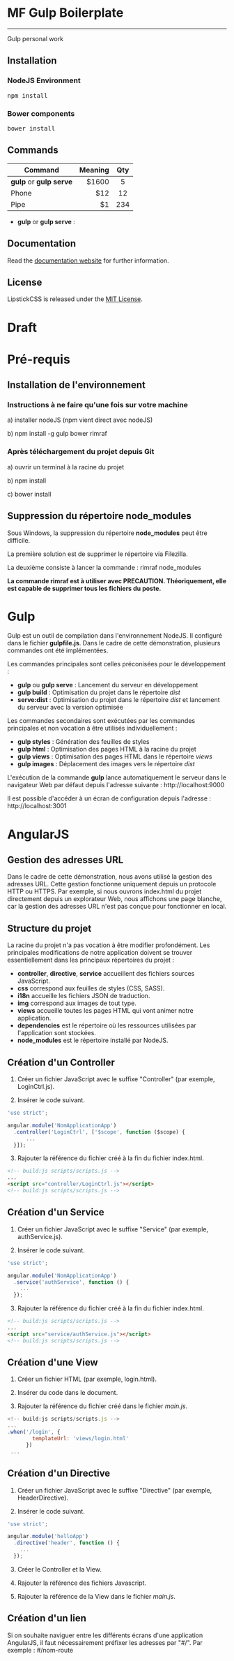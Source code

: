 # MF Gulp Boilerplate
---

Gulp personal work

## Installation

### NodeJS Environment

<pre>
npm install
</pre>

### Bower components

<pre>
bower install
</pre>

## Commands


| Command     | Meaning | Qty   |
| ------- | ----: | :---: |
| **gulp** or **gulp serve** | $1600 |  5    |
| Phone    | $12   |  12   |
| Pipe     | $1    |  234  |

- **gulp** or **gulp serve** : 

## Documentation

Read the [documentation website](https://yve5.github.io/lipstickcss) for further information.

## License

LipstickCSS is released under the [MIT License](http://opensource.org/licenses/MIT).



# Draft

# Pré-requis

## Installation de l'environnement

### Instructions à ne faire qu'une fois sur votre machine

  a) installer nodeJS (npm vient direct avec nodeJS)

  b) npm install -g gulp bower rimraf

### Après téléchargement du projet depuis Git

  a) ouvrir un terminal à la racine du projet

  b) npm install

  c) bower install

## Suppression du répertoire **node_modules**

Sous Windows, la suppression du répertoire **node_modules** peut être difficile.

La première solution est de supprimer le répertoire via Filezilla.

La deuxième consiste à lancer la commande : rimraf node_modules

**La commande rimraf est à utiliser avec PRECAUTION. Théoriquement, elle est capable de supprimer tous les fichiers du poste.**

# Gulp

Gulp est un outil de compilation dans l'environnement NodeJS.
Il configuré dans le fichier **gulpfile.js**.
Dans le cadre de cette démonstration, plusieurs commandes ont été implémentées.

Les commandes principales sont celles préconisées pour le développement :
 - **gulp** ou **gulp serve** : Lancement du serveur en développement
 - **gulp build** : Optimisation du projet dans le répertoire *dist*
 - **serve:dist** : Optimisation du projet dans le répertoire *dist* et lancement du serveur avec la version optimisée

Les commandes secondaires sont exécutées par les commandes principales et non vocation à être utilisés individuellement :
- **gulp styles** : Génération des feuilles de styles
- **gulp html** : Optimisation des pages HTML à la racine du projet
- **gulp views** : Optimisation des pages HTML dans le répertoire *views*
- **gulp images** : Déplacement des images vers le répertoire *dist*

L'exécution de la commande **gulp** lance automatiquement le serveur dans le navigateur Web par défaut depuis l'adresse suivante : http://localhost:9000

Il est possible d'accéder à un écran de configuration depuis l'adresse : http://localhost:3001

# AngularJS

## Gestion des adresses URL

Dans le cadre de cette démonstration, nous avons utilisé la gestion des adresses URL.
Cette gestion fonctionne uniquement depuis un protocole HTTP ou HTTPS.
Par exemple, si nous ouvrons index.html du projet directement depuis un explorateur Web, nous affichons une page blanche, car la gestion des adresses URL n'est pas conçue pour fonctionner en local.

## Structure du projet

La racine du projet n'a pas vocation à être modifier profondément.
Les principales modifications de notre application doivent se trouver essentiellement dans les principaux répertoires du projet :
 - **controller**, **directive**, **service** accueillent des fichiers sources JavaScript.
 - **css** correspond aux feuilles de styles (CSS, SASS).
 - **i18n** accueille les fichiers JSON de traduction.
 - **img** correspond aux images de tout type.
 - **views** accueille toutes les pages HTML qui vont animer notre application.
 - **dependencies** est le répertoire où les ressources utilisées par l'application sont stockées.
 - **node_modules** est le répertoire installé par NodeJS.

## Création d'un Controller

1) Créer un fichier JavaScript avec le suffixe "Controller" (par exemple, LoginCtrl.js).

2) Insérer le code suivant.
```javascript
'use strict';

angular.module('NomApplicationApp')
  .controller('LoginCtrl', ['$scope', function ($scope) {
      ...
  }]);
```

3) Rajouter la référence du fichier créé à la fin du fichier index.html.
```html
<!-- build:js scripts/scripts.js -->
...
<script src="controller/LoginCtrl.js"></script>
<!-- build:js scripts/scripts.js -->
```

## Création d'un Service

1) Créer un fichier JavaScript avec le suffixe "Service" (par exemple, authService.js).

2) Insérer le code suivant.
```javascript
'use strict';

angular.module('NomApplicationApp')
  .service('authService', function () {
    ...
  });
```

3) Rajouter la référence du fichier créé à la fin du fichier index.html.
```html
<!-- build:js scripts/scripts.js -->
...
<script src="service/authService.js"></script>
<!-- build:js scripts/scripts.js -->
```

## Création d'une View

1) Créer un fichier HTML (par exemple, login.html).

2) Insérer du code dans le document.

3) Rajouter la référence du fichier créé dans le fichier *main.js*.
```javascript
<!-- build:js scripts/scripts.js -->
...
.when('/login', {
        templateUrl: 'views/login.html'
      })
 ...
```

## Création d'un Directive

1) Créer un fichier JavaScript avec le suffixe "Directive" (par exemple, HeaderDirective).

2) Insérer le code suivant.
```javascript
'use strict';

angular.module('helloApp')
  .directive('header', function () {
    ...
  });
```

3) Créer le Controller et la View.

4) Rajouter la référence des fichiers Javascript.

5) Rajouter la référence de la View dans le fichier *main.js*.

## Création d'un lien

Si on souhaite naviguer entre les différents écrans d'une application AngularJS, il faut nécessairement préfixer les adresses par "#/". Par exemple : #/nom-route
